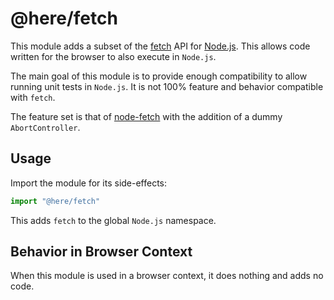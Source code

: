 # @here/fetch

This module adds a subset of the [fetch](https://fetch.spec.whatwg.org/) API for [Node.js](https://nodejs.org/). This allows code written for the browser to also execute in `Node.js`.

The main goal of this module is to provide enough compatibility to allow running unit tests in `Node.js`. It is not 100% feature and behavior compatible with `fetch`.

The feature set is that of [node-fetch](https://www.npmjs.com/package/node-fetch) with the addition of a dummy `AbortController`.

## Usage

Import the module for its side-effects:

```JavaScript
import "@here/fetch"
```

This adds `fetch` to the global `Node.js` namespace.

## Behavior in Browser Context

When this module is used in a browser context, it does nothing and adds no code.
